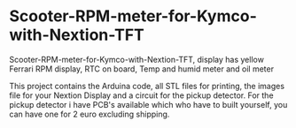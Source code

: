 # Scooter-RPM-meter-for-Kymco-with-Nextion-TFT
Scooter-RPM-meter-for-Kymco-with-Nextion-TFT, display has yellow Ferrari RPM display, RTC on board, Temp and humid meter and oil meter

This project contains the Arduina code, all STL files for printing, the images file for your Nextion Display and a circuit for the pickup detector.
For the pickup detector i have PCB's available which who have to built yourself, you can have one for 2 euro excluding shipping.

